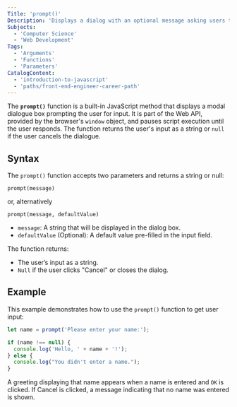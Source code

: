 ```yaml
---
Title: 'prompt()'
Description: 'Displays a dialog with an optional message asking users to input some text.'
Subjects:
  - 'Computer Science'
  - 'Web Development'
Tags:
  - 'Arguments'
  - 'Functions'
  - 'Parameters'
CatalogContent:
  - 'introduction-to-javascript'
  - 'paths/front-end-engineer-career-path'
---
```


The **`prompt()`** function is a built-in JavaScript method that displays a modal dialogue box prompting the user for input. It is part of the Web API, provided by the browser's `window` object, and pauses script execution until the user responds. The function returns the user's input as a string or `null` if the user cancels the dialogue.

## Syntax

The `prompt()` function accepts two parameters and returns a string or null:

```pseudo
prompt(message)
```

or, alternatively

```pseudo
prompt(message, defaultValue)
```

- `message`: A string that will be displayed in the dialog box.
- `defaultValue` (Optional): A default value pre-filled in the input field.

The function returns:

- The user’s input as a string.
- `Null` if the user clicks "Cancel" or closes the dialog.

## Example

This example demonstrates how to use the `prompt()` function to get user input:

```js
let name = prompt('Please enter your name:');

if (name !== null) {
  console.log('Hello, ' + name + '!');
} else {
  console.log("You didn't enter a name.");
}
```

A greeting displaying that name appears when a name is entered and `OK` is clicked. If Cancel is clicked, a message indicating that no name was entered is shown.
